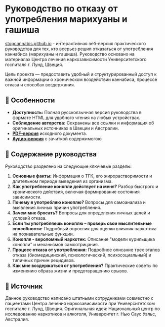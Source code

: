 # Руководство по отказу от употребления марихуаны и гашиша

[stopcannabis.github.io](https://stopcannabis.github.io) - интерактивная веб-версия практического руководства для тех, кто всерьез решил отказаться от употребления каннабиса (марихуаны и гашиша). Руководство основано на материалах Центра лечения наркозависимости Университетского госпиталя г. Лунд, Швеция.

Цель проекта — предоставить удобный и структурированный доступ к важной информации о хроническом воздействии каннабиса, процессе отказа и способах воздержания.

## 🚀 Особенности

* **Доступность:** Полная русскоязычная версия руководства в формате HTML для удобного чтения на любых устройствах.
* **Соблюдение авторства:** Сохранены все ссылки и информация об оригинальных источниках в Швеции и Австралии.
* [**PDF-версия**](https://stopcannabis.github.io/marijuana_guide_rus.pdf) исходного документа.
* [**Аудио-версия**](https://youtu.be/ue2jHFgH9W4?t=204) с зачиткой содержимогою

## 📖 Содержание руководства

Руководство разделено на следующие ключевые разделы:

1.  **Основные факты:** Информация о ТГК, его жирорастворимости и длительном периоде выведения из организма.
2.  **Как употребление конопли действует на меня?** Разбор быстрого и хронического действия, включая формирование состояния зависимости.
3.  **Почему я употребляю коноплю?** Вопросы для самоанализа и выявления личных причин употребления.
4.  **Зачем мне бросать?** Вопросы для определения личных целей и условий отказа.
5.  **Если ты употребляешь коноплю – проверь свои мыслительные способности:** Подробный опросник для оценки влияния наркотика на познавательные функции.
6.  **Конопля - вероломный наркотик:** Описание "модели курильщика конопли" и механизмов самоотрицания.
7.  **Процесс отказа от употребления:** Подробное описание трех этапов отказа (биомедицинский, психологический, психосоциальный) и типичных причин рецидивов.
8.  **Как мне воздержаться от употребления?** Практические советы по изменению образа жизни и предотвращению срывов.

## 🔗 Источник

Данное руководство написано штатными сотрудниками совместно с пациентами Центра лечения наркозависимости при Университетском госпитале г. Лунд, Швеция.
Оригинальная идея: Национальный центр по исследованию наркотиков и алкоголя, Университет г. Нью Саус Уэльс, Австралия.

